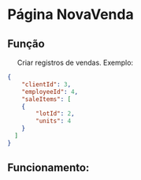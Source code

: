 # Página NovaVenda

## Função

<span style="margin-left: 20px;"> Criar registros de vendas. Exemplo:

``` json
{
    "clientId": 3,
    "employeeId": 4,
    "saleItems": [
    {
        "lotId": 2,
        "units": 4
    }
  ]
}
```

## Funcionamento:
<span style="margin-left: 20px;">